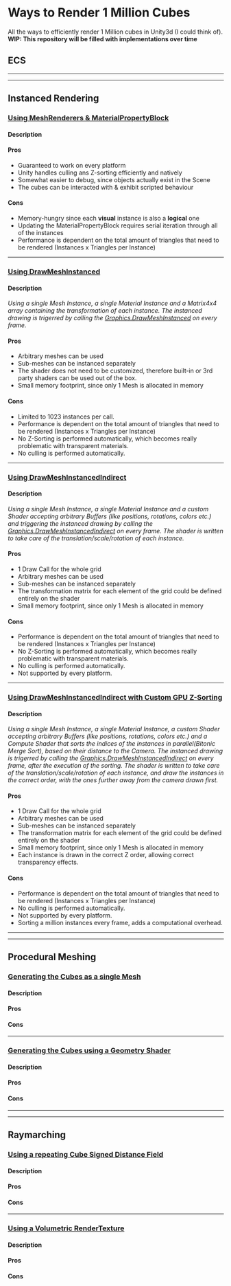 # Ways to Render 1 Million Cubes
All the ways to efficiently render 1 Million cubes in Unity3d (I could think of).
**WIP: This repository will be filled with implementations over time**

## ECS 


---
---
## Instanced Rendering

### [Using MeshRenderers & MaterialPropertyBlock]()
#### Description
#### Pros
* Guaranteed to work on every platform
* Unity handles culling ans Z-sorting efficiently and natively
* Somewhat easier to debug, since objects actually exist in the Scene
* The cubes can be interacted with & exhibit scripted behaviour
#### Cons
* Memory-hungry since each **visual** instance is also a **logical** one
* Updating the MaterialPropertyBlock requires serial iteration through all of the instances
* Performance is dependent on the total amount of triangles that need to be rendered (Instances x Triangles per Instance)

---

### [Using DrawMeshInstanced]()
#### Description
_Using a single Mesh Instance, a single Material Instance and a Matrix4x4 array containing the transformation of each instance.
The instanced drawing is trigerred by calling the [Graphics.DrawMeshInstanced](https://docs.unity3d.com/ScriptReference/Graphics.DrawMeshInstanced.html) on every frame._
#### Pros
* Arbitrary meshes can be used
* Sub-meshes can be instanced separately
* The shader does not need to be customized, therefore built-in or 3rd party shaders can be used out of the box.
* Small memory footprint, since only 1 Mesh is allocated in memory
#### Cons
* Limited to 1023 instances per call.
* Performance is dependent on the total amount of triangles that need to be rendered (Instances x Triangles per Instance)
* No Z-Sorting is performed automatically, which becomes really problematic with transparent materials.
* No culling is performed automatically.

---

### [Using DrawMeshInstancedIndirect]()
#### Description
_Using a single Mesh Instance, a single Material Instance and a custom Shader accepting arbitrary Buffers (like positions, rotations, colors etc.) and triggering the instanced drawing by calling the [Graphics.DrawMeshInstancedIndirect](https://docs.unity3d.com/ScriptReference/Graphics.DrawMeshInstancedIndirect.html) on every frame.
The shader is written to take care of the translation/scale/rotation of each instance._
#### Pros
* 1 Draw Call for the whole grid
* Arbitrary meshes can be used
* Sub-meshes can be instanced separately
* The transformation matrix for each element of the grid could be defined entirely on the shader
* Small memory footprint, since only 1 Mesh is allocated in memory
#### Cons
* Performance is dependent on the total amount of triangles that need to be rendered (Instances x Triangles per Instance)
* No Z-Sorting is performed automatically, which becomes really problematic with transparent materials.
* No culling is performed automatically.
* Not supported by every platform.

---

### [Using DrawMeshInstancedIndirect with Custom GPU Z-Sorting]()
#### Description
_Using a single Mesh Instance, a single Material Instance, a custom Shader accepting arbitrary Buffers (like positions, rotations, colors etc.) and a Compute Shader that sorts the indices of the instances in parallel(Bitonic Merge Sort), based on their distance to the Camera. The instanced drawing is trigerred by calling the [Graphics.DrawMeshInstancedIndirect](https://docs.unity3d.com/ScriptReference/Graphics.DrawMeshInstancedIndirect.html) on every frame, after the execution of the sorting.
The shader is written to take care of the translation/scale/rotation of each instance, and draw the instances in the correct order, with the ones further away from the camera drawn first._
#### Pros
* 1 Draw Call for the whole grid
* Arbitrary meshes can be used
* Sub-meshes can be instanced separately
* The transformation matrix for each element of the grid could be defined entirely on the shader
* Small memory footprint, since only 1 Mesh is allocated in memory
* Each instance is drawn in the correct Z order, allowing correct transparency effects.
#### Cons
* Performance is dependent on the total amount of triangles that need to be rendered (Instances x Triangles per Instance)
* No culling is performed automatically.
* Not supported by every platform.
* Sorting a million instances every frame, adds a computational overhead.

---
---

## Procedural Meshing

### [Generating the Cubes as a single Mesh]()
#### Description
#### Pros
#### Cons

---

### [Generating the Cubes using a Geometry Shader]()
#### Description
#### Pros
#### Cons

---
---

## Raymarching

### [Using a repeating Cube Signed Distance Field]()
#### Description
#### Pros
#### Cons

---

### [Using a Volumetric RenderTexture]()
#### Description
#### Pros
#### Cons


